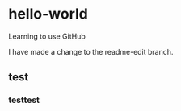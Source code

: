 # hello-world
Learning to use GitHub

I have made a change to the readme-edit branch.
## test
### testtest
